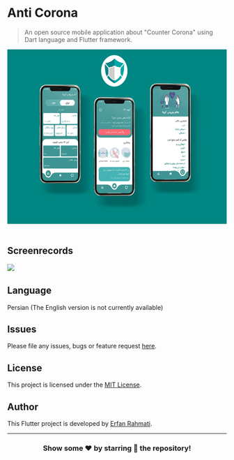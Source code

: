 # Anti Corona

> An open source mobile application about "Counter Corona" using Dart language and Flutter framework.

<p float="left">
    <img src="./screenshots/mockups/Anti-Corona.jpg" height="400" />
  &ensp;
</p>

## Screenrecords

<p float="left">
  <img src="https://github.com/ErfanRht/Anti-Corona/blob/master/screenshots/videos/Screenrecord.gif?raw=true" height="600" />
  &ensp;
</p>

## Language

Persian (The English version is not currently available)

## Issues

Please file any issues, bugs or feature request [here](https://github.com/ErfanRht/Anti-Corona/issues).

## License

This project is licensed under the [MIT License](https://github.com/ErfanRht/Anti-Corona/blob/master/LICENSE).

## Author

This Flutter project is developed by [Erfan Rahmati](https://github.com/ErfanRht).

---

<div align="center">

### Show some ❤️ by starring 🌟 the repository!

</div>

